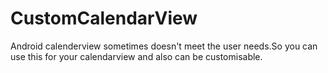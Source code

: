 # CustomCalendarView
Android calenderview sometimes doesn't meet the user needs.So you can use this for your calendarview and also can be customisable.
